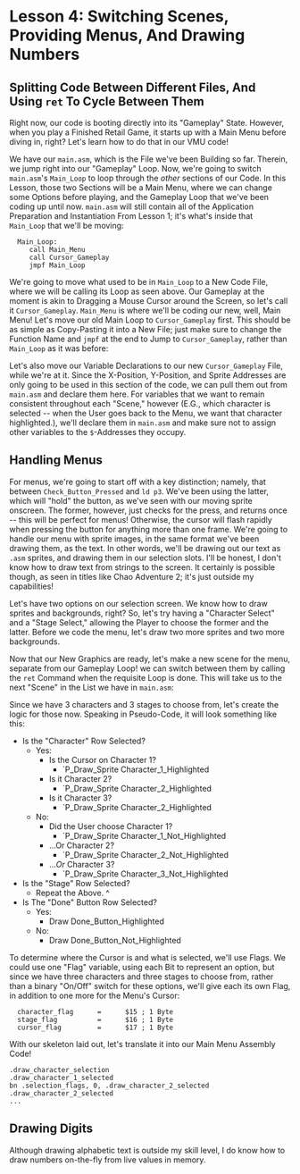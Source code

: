 # Lesson 4: Switching Scenes, Providing Menus, And Drawing Numbers

## Splitting Code Between Different Files, And Using `ret` To Cycle Between Them

Right now, our code is booting directly into its "Gameplay" State. However, when you play a Finished Retail Game, it starts up with a Main Menu before diving in, right? Let's learn how to do that in our VMU code!

We have our `main.asm`, which is the File we've been Building so far. Therein, we jump right into our "Gameplay" Loop. Now, we're going to switch `main.asm`'s `Main_Loop` to loop through the _other_ sections of our Code. In this Lesson, those two Sections will be a Main Menu, where we can change some Options before playing, and the Gameplay Loop that we've been coding up until now. `main.asm` will still contain all of the Application Preparation and Instantiation From Lesson 1; it's what's inside that `Main_Loop` that we'll be moving:

      Main_Loop:
         call Main_Menu
         call Cursor_Gameplay
         jmpf Main_Loop

We're going to move what used to be in `Main_Loop` to a New Code File, where we will be calling its Loop as seen above. Our Gameplay at the moment is akin to Dragging a Mouse Cursor around the Screen, so let's call it `Cursor_Gameplay`. `Main_Menu` is where we'll be coding our new, well, Main Menu! Let's move our old Main Loop to `Cursor_Gameplay` first. This should be as simple as Copy-Pasting it into a New File; just make sure to change the Function Name and `jmpf` at the end to Jump to `Cursor_Gameplay`, rather than `Main_Loop` as it was before:

Let's also move our Variable Declarations to our new `Cursor_Gameplay` File, while we're at it. Since the X-Position, Y-Position, and Sprite Addresses are only going to be used in this section of the code, we can pull them out from `main.asm` and declare them here. For variables that we want to remain consistent throughout each "Scene," however (E.G., which character is selected -- when the User goes back to the Menu, we want that character highlighted.), we'll declare them in `main.asm` and make sure not to assign other variables to the `$`-Addresses they occupy.

## Handling Menus

For menus, we're going to start off with a key distinction; namely, that between `Check_Button_Pressed` and `ld p3`. We've been using the latter, which will "hold" the button, as we've seen with our moving sprite onscreen. The former, however, just checks for the press, and returns once -- this will be perfect for menus! Otherwise, the cursor will flash rapidly when pressing the button for anything more than one frame. We're going to handle our menu with sprite images, in the same format we've been drawing them, as the text. In other words, we'll be drawing out our text as `.asm` sprites, and drawing them in our selection slots. I'll be honest, I don't know how to draw text from strings to the screen. It certainly is possible though, as seen in titles like Chao Adventure 2; it's just outside my capabilities!

Let's have two options on our selection screen. We know how to draw sprites and backgrounds, right? So, let's try having a "Character Select" and a "Stage Select," allowing the Player to choose the former and the latter. Before we code the menu, let's draw two more sprites and two more backgrounds.

Now that our New Graphics are ready, let's make a new scene for the menu, separate from our Gameplay Loop! we can switch between them by calling the `ret` Command when the requisite Loop is done. This will take us to the next "Scene" in the List we have in `main.asm`:

Since we have 3 characters and 3 stages to choose from, let's create the logic for those now. Speaking in Pseudo-Code, it will look something like this:

* Is the "Character" Row Selected?
    * Yes:
        * Is the Cursor on Character 1?
            * `P_Draw_Sprite Character_1_Highlighted
        * Is it Character 2?
            * `P_Draw_Sprite Character_2_Highlighted
        * Is it Character 3?
            * `P_Draw_Sprite Character_2_Highlighted
    * No:
        * Did the User choose Character 1?
            * `P_Draw_Sprite Character_1_Not_Highlighted
        * ...Or Character 2?
            * `P_Draw_Sprite Character_2_Not_Highlighted
        * ..._Or_ Character 3?
            * `P_Draw_Sprite Character_3_Not_Highlighted
* Is the "Stage" Row Selected?
    * Repeat the Above. ^
* Is The "Done" Button Row Selected?
    * Yes:
        * Draw Done_Button_Highlighted
    * No:
        * Draw Done_Button_Not_Highlighted  

To determine where the Cursor is and what is selected, we'll use Flags. We could use one "Flag" variable, using each Bit to represent an option, but since we have three characters and three stages to choose from, rather than a binary "On/Off" switch for these options, we'll give each its own Flag, in addition to one more for the Menu's Cursor:

      character_flag      =      $15 ; 1 Byte
      stage_flag          =      $16 ; 1 Byte
      cursor_flag         =      $17 ; 1 Byte

With our skeleton laid out, let's translate it into our Main Menu Assembly Code!

    .draw_character_selection
    .draw_character_1_selected
    bn .selection_flags, 0, .draw_character_2_selected
    .draw_character_2_selected
    ...

   ## Drawing Digits

Although drawing alphabetic text is outside my skill level, I do know how to draw numbers on-the-fly from live values in memory.
